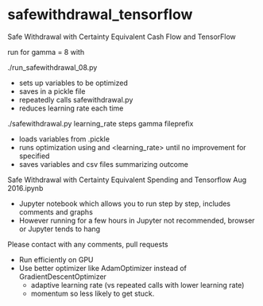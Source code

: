 # safewithdrawal_tensorflow
Safe Withdrawal with Certainty Equivalent Cash Flow and TensorFlow

run for gamma = 8 with 

./run_safewithdrawal_08.py

  - sets up variables to be optimized 
  - saves in a pickle file
  - repeatedly calls safewithdrawal.py
  - reduces learning rate each time

./safewithdrawal.py learning_rate steps gamma fileprefix

  - loads variables from <fileprefix>.pickle
  - runs optimization using <gamma> and <learning_rate> until no improvement for specified <steps>
  - saves variables and csv files summarizing outcome
  
Safe Withdrawal with Certainty Equivalent Spending and Tensorflow Aug 2016.ipynb
  - Jupyter notebook which allows you to run step by step, includes comments and graphs
  - However running for a few hours in Jupyter not recommended, browser or Jupyter tends to hang
  
Please contact with any comments, pull requests 
  - Run efficiently on GPU
  - Use better optimizer like AdamOptimizer instead of GradientDescentOptimizer
    - adaptive learning rate (vs repeated calls with lower learning rate)
    - momentum so less likely to get stuck.




